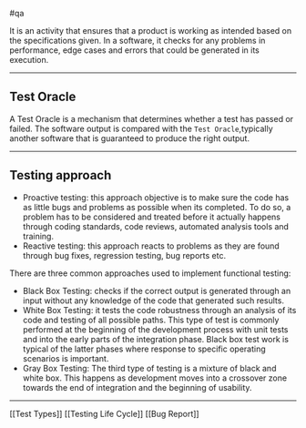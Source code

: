 #qa

It is an activity that ensures that a product is working as intended based on the specifications given. In a software, it checks for any problems in performance, edge cases and errors that could be generated in its execution.

-------------------
## Test Oracle

A Test Oracle is a mechanism that determines whether a test has passed or failed. The software output is compared with the `Test Oracle`,typically another software that is guaranteed to produce the right output.

------------------------

## Testing approach

- Proactive testing: this approach objective is to make sure the code has as little bugs and problems as possible when its completed. To do so, a problem has to be considered and treated before it actually happens through coding standards, code reviews, automated analysis tools and training.
- Reactive testing: this approach reacts to problems as they are found through bug fixes, regression testing, bug reports etc.

There are three common approaches used to implement functional testing:

- Black Box Testing: checks if the correct output is generated through an input without any knowledge of the code that generated such results.
- White Box Testing: it tests the code robustness through an analysis of its code and testing of all possible paths. This type of test is commonly performed at the beginning of the development process with unit tests and into the early parts of the integration phase. Black box test work is typical of the latter phases where response to specific operating scenarios is important.
- Gray Box Testing: The third type of testing is a mixture of black and white box. This happens as development moves into a crossover zone towards the end of integration and the beginning of usability.

--------------------

[[Test Types]]
[[Testing Life Cycle]]
[[Bug Report]]